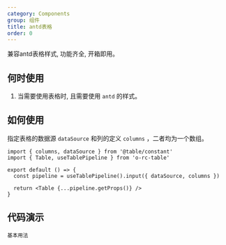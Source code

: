 ```yaml
---
category: Components
group: 组件
title: antd表格
order: 0
---
```


兼容antd表格样式, 功能齐全, 开箱即用。

## 何时使用

1. 当需要使用表格时, 且需要使用 `antd` 的样式。

## 如何使用

指定表格的数据源 `dataSource` 和列的定义 `columns` ，二者均为一个数组。

```tsx
import { columns, dataSource } from '@table/constant'
import { Table, useTablePipeline } from 'o-rc-table'

export default () => {
  const pipeline = useTablePipeline().input({ dataSource, columns })

  return <Table {...pipeline.getProps()} />
}
```

## 代码演示

<!-- prettier-ignore -->
<code src="./demo/basic.tsx">基本用法</code>

